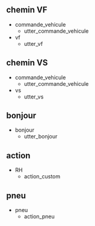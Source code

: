 ## chemin VF              <!-- name of the story - just for debugging -->
* commande_vehicule               <!-- user utterance - in format _intent[entities] -->
  - utter_commande_vehicule
* vf
  - utter_vf

## chemin VS               
* commande_vehicule               <!-- user utterance - in format _intent[entities] -->
  - utter_commande_vehicule
* vs
  - utter_vs

## bonjour 
* bonjour              
  - utter_bonjour

## action
* RH
  - action_custom

## pneu
* pneu
  - action_pneu
  
   

  
  